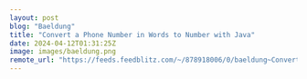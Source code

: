 ```yaml
---
layout: post
blog: "Baeldung"
title: "Convert a Phone Number in Words to Number with Java"
date: 2024-04-12T01:31:25Z
image: images/baeldung.png
remote_url: "https://feeds.feedblitz.com/~/878918006/0/baeldung~Convert-a-Phone-Number-in-Words-to-Number-with-Java"
---
```


